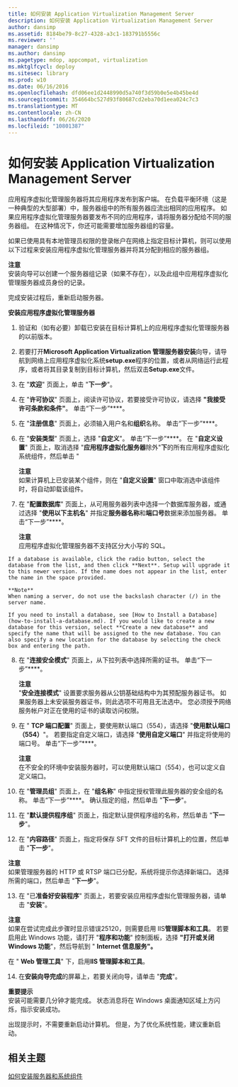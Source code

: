 ```yaml
---
title: 如何安装 Application Virtualization Management Server
description: 如何安装 Application Virtualization Management Server
author: dansimp
ms.assetid: 8184be79-8c27-4328-a3c1-183791b5556c
ms.reviewer: ''
manager: dansimp
ms.author: dansimp
ms.pagetype: mdop, appcompat, virtualization
ms.mktglfcycl: deploy
ms.sitesec: library
ms.prod: w10
ms.date: 06/16/2016
ms.openlocfilehash: dfd06ee1d2448990d5a740f3d59b0e5e4b45be4d
ms.sourcegitcommit: 354664bc527d93f80687cd2eba70d1eea024c7c3
ms.translationtype: MT
ms.contentlocale: zh-CN
ms.lasthandoff: 06/26/2020
ms.locfileid: "10801387"
---
```

# 如何安装 Application Virtualization Management Server


应用程序虚拟化管理服务器将其应用程序发布到客户端。 在负载平衡环境（这是一种典型的大型部署）中，服务器组中的所有服务器应流出相同的应用程序。 如果应用程序虚拟化管理服务器要发布不同的应用程序，请将服务器分配给不同的服务器组。 在这种情况下，你还可能需要增加服务器组的容量。

如果已使用具有本地管理员权限的登录帐户在网络上指定目标计算机，则可以使用以下过程来安装应用程序虚拟化管理服务器并将其分配到相应的服务器组。

**注意**  
安装向导可以创建一个服务器组记录（如果不存在），以及此组中应用程序虚拟化管理服务器成员身份的记录。



完成安装过程后，重新启动服务器。

**安装应用程序虚拟化管理服务器**

1.  验证和（如有必要）卸载已安装在目标计算机上的应用程序虚拟化管理服务器的以前版本。

2.  若要打开**Microsoft Application Virtualization 管理服务器安装**向导，请导航到网络上应用程序虚拟化系统**setup.exe**程序的位置，或者从网络运行此程序，或者将其目录复制到目标计算机，然后双击**Setup.exe**文件。

3.  在 "**欢迎**" 页面上，单击 "**下一步**"。

4.  在 "**许可协议**" 页面上，阅读许可协议，若要接受许可协议，请选择 **"我接受许可条款和条件"**。 单击“下一步”****。

5.  在 "**注册信息**" 页面上，必须输入用户名和**组织**名称。 单击“下一步”****。

6.  在 "**安装类型**" 页面上，选择 "**自定义**"。 单击“下一步”****。 在 "**自定义设置**" 页面上，取消选择 "**应用程序虚拟化服务器**除外"**下**的所有应用程序虚拟化系统组件，然后单击 "

    **注意**  
    如果计算机上已安装某个组件，则在 "**自定义设置**" 窗口中取消选中该组件时，将自动卸载该组件。



7.  在 "**配置数据库**" 页面上，从可用服务器列表中选择一个数据库服务器，或通过选择 "**使用以下主机名**" 并指定**服务器名称**和**端口号**数据来添加服务器。 单击“下一步”****。

    **注意**  
    应用程序虚拟化管理服务器不支持区分大小写的 SQL。



~~~
If a database is available, click the radio button, select the database from the list, and then click **Next**. Setup will upgrade it to this newer version. If the name does not appear in the list, enter the name in the space provided.

**Note**  
When naming a server, do not use the backslash character (/) in the server name.

If you need to install a database, see [How to Install a Database](how-to-install-a-database.md). If you would like to create a new database for this version, select **Create a new database** and specify the name that will be assigned to the new database. You can also specify a new location for the database by selecting the check box and entering the path.
~~~



8. 在 "**连接安全模式**" 页面上，从下拉列表中选择所需的证书。 单击“下一步”****。

   **注意**  
   "**安全连接模式**" 设置要求服务器从公钥基础结构中为其预配服务器证书。 如果服务器上未安装服务器证书，则此选项不可用且无法选中。 您必须授予网络服务帐户对正在使用的证书的读取访问权限。



9. 在 " **TCP 端口配置**" 页面上，要使用默认端口（554），请选择 "**使用默认端口（554）**"。 若要指定自定义端口，请选择 "**使用自定义端口**" 并指定将使用的端口号。 单击“下一步”****。

   **注意**  
   在不安全的环境中安装服务器时，可以使用默认端口（554），也可以定义自定义端口。



10. 在 "**管理员组**" 页面上，在 "**组名称**" 中指定授权管理此服务器的安全组的名称。 单击“下一步”****。 确认指定的组，然后单击 "**下一步**"。

11. 在 "**默认提供程序组**" 页面上，指定默认提供程序组的名称，然后单击 "**下一步**"。

12. 在 "**内容路径**" 页面上，指定将保存 SFT 文件的目标计算机上的位置，然后单击 "**下一步**"。

   **注意**  
   如果管理服务器的 HTTP 或 RTSP 端口已分配，系统将提示你选择新端口。 选择所需的端口，然后单击 "**下一步**"。



13. 在 "已**准备好安装程序**" 页面上，若要安装应用程序虚拟化管理服务器，请单击 "**安装**"。

   **注意**  
   如果在尝试完成此步骤时显示错误25120，则需要启用 IIS**管理脚本和工具**。 若要启用此 Windows 功能，请打开 "**程序和功能**" 控制面板，选择 **"打开或关闭 Windows 功能**"，然后导航到 " **Internet 信息服务"。**

   在 " **Web 管理工具**" 下，启用**IIS 管理脚本和工具**。



14. 在**安装向导完成**的屏幕上，若要关闭向导，请单击 "**完成**"。

   **重要提示**  
   安装可能需要几分钟才能完成。 状态消息将在 Windows 桌面通知区域上方闪烁，指示安装成功。

   出现提示时，不需要重新启动计算机。 但是，为了优化系统性能，建议重新启动。



## 相关主题


[如何安装服务器和系统组件](how-to-install-the-servers-and-system-components.md)









